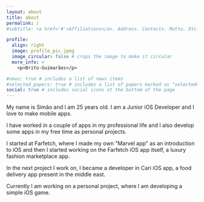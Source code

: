 ```yaml
---
layout: about
title: about
permalink: /
#subtitle: <a href='#'>Affiliations</a>. Address. Contacts. Motto. Etc.

profile:
  align: right
  image: profile_pic.jpeg
  image_circular: false # crops the image to make it circular
  more_info: >
    <p>Brito-Guimarães</p>

#news: true # includes a list of news items
#selected_papers: true # includes a list of papers marked as "selected={true}"
social: true # includes social icons at the bottom of the page
---
```


My name is Simão and I am 25 years old. I am a Junior iOS Developer and I love to make mobile apps.

I have worked in a couple of apps in my professional life and I also develop some apps in my free time as personal projects. 

I started at Farfetch, where I made my own "Marvel app" as an introduction to iOS and then I started working on the Farfetch iOS app itself, a luxury fashion marketplace app.

In the next project I work on, I became a developer in Cari iOS app, a food delivery app present in the middle east.

Currently I am working on a personal project, where I am developing a simple iOS game.